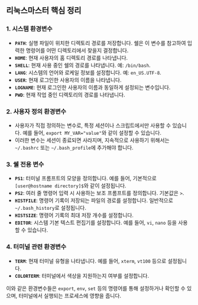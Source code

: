 ## 리눅스마스터 핵심 정리 

### 1. **시스템 환경변수**
   - **`PATH`**: 실행 파일이 위치한 디렉토리 경로를 저장합니다. 쉘은 이 변수를 참고하여 입력한 명령어를 어떤 디렉토리에서 찾을지 결정합니다.
   - **`HOME`**: 현재 사용자의 홈 디렉토리 경로를 나타냅니다.
   - **`SHELL`**: 현재 사용 중인 쉘의 경로를 나타냅니다. 예: `/bin/bash`.
   - **`LANG`**: 시스템의 언어와 로케일 정보를 설정합니다. 예: `en_US.UTF-8`.
   - **`USER`**: 현재 로그인한 사용자의 이름을 나타냅니다.
   - **`LOGNAME`**: 현재 로그인한 사용자의 이름과 동일하게 설정되는 변수입니다.
   - **`PWD`**: 현재 작업 중인 디렉토리의 경로를 나타냅니다.

### 2. **사용자 정의 환경변수**
   - 사용자가 직접 정의하는 변수로, 특정 세션이나 스크립트에서만 사용할 수 있습니다. 예를 들어, `export MY_VAR="value"`와 같이 설정할 수 있습니다.
   - 이러한 변수는 세션이 종료되면 사라지며, 지속적으로 사용하기 위해서는 `~/.bashrc` 또는 `~/.bash_profile`에 추가해야 합니다.

### 3. **쉘 전용 변수**
   - **`PS1`**: 터미널 프롬프트의 모양을 정의합니다. 예를 들어, 기본적으로 `[user@hostname directory]$`와 같이 설정됩니다.
   - **`PS2`**: 여러 줄 명령어 입력 시 사용하는 보조 프롬프트를 정의합니다. 기본값은 `>`.
   - **`HISTFILE`**: 명령어 기록이 저장되는 파일의 경로를 설정합니다. 일반적으로 `~/.bash_history`로 설정됩니다.
   - **`HISTSIZE`**: 명령어 기록의 최대 저장 개수를 설정합니다.
   - **`EDITOR`**: 시스템 기본 텍스트 편집기를 설정합니다. 예를 들어, `vi`, `nano` 등을 사용할 수 있습니다.

### 4. **터미널 관련 환경변수**
   - **`TERM`**: 현재 터미널 유형을 나타냅니다. 예를 들어, `xterm`, `vt100` 등으로 설정됩니다.
   - **`COLORTERM`**: 터미널에서 색상을 지원하는지 여부를 설정합니다.

이와 같은 환경변수들은 `export`, `env`, `set` 등의 명령어를 통해 설정하거나 확인할 수 있으며, 터미널에서 실행되는 프로세스에 영향을 줍니다.
